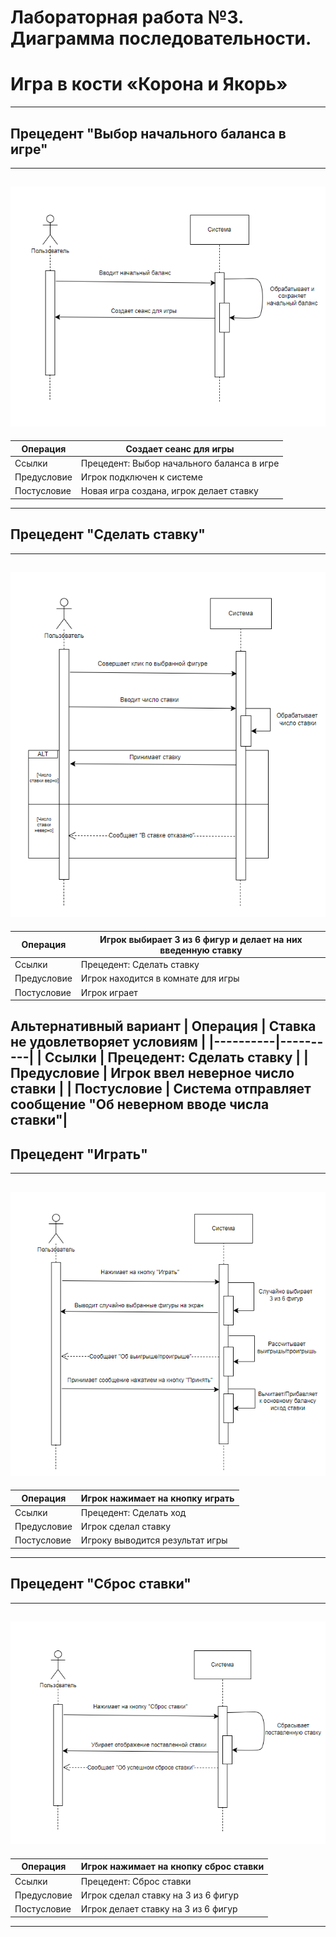 # Лабораторная работа №3. Диаграмма последовательности.
# Игра в кости «Корона и Якорь»
---
## Прецедент "Выбор начального баланса в игре"
---
![alt text](<./3.1.png>)
---
| Операция | Создает сеанс для игры |
|----------|----------|
| Ссылки    | Прецедент: Выбор начального баланса в игре   |
| Предусловие    | Игрок подключен к системе  |
| Постусловие    |  Новая игра создана, игрок делает ставку  |
---
## Прецедент "Сделать ставку"
---
![alt text](<./3.2.png>)
---
| Операция | Игрок выбирает 3 из 6 фигур и делает на них введенную ставку |
|----------|----------|
| Ссылки    | Прецедент: Сделать ставку   |
| Предусловие    | Игрок находится в комнате для игры |
| Постусловие    | Игрок играет |

**Альтернативный вариант**
| Операция | Ставка не удовлетворяет условиям |
|----------|----------|
| Ссылки    | Прецедент: Сделать ставку   |
| Предусловие    | Игрок ввел неверное число ставки  |
| Постусловие    | Система отправляет сообщение "Об неверном вводе числа ставки"|
---
## Прецедент "Играть"
---
![alt text](<./3.3.png>)
---
| Операция | Игрок нажимает на кнопку играть |
|----------|----------|
| Ссылки    | Прецедент: Сделать ход   |
| Предусловие    | Игрок сделал ставку |
| Постусловие    | Игроку выводится результат игры |
---
## Прецедент "Сброс ставки"
---
![alt text](<./3.4.png>)
---
| Операция | Игрок нажимает на кнопку сброс ставки |
|----------|----------|
| Ссылки    | Прецедент: Сброс ставки   |
| Предусловие    | Игрок сделал ставку на 3 из 6 фигур |
| Постусловие    | Игрок делает ставку на 3 из 6 фигур |
---
